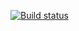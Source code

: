 [![Build status](https://ci.appveyor.com/api/projects/status/79xrjxp94ixsci3i?svg=true)](https://ci.appveyor.com/project/smartcookiem/selenide2-1)